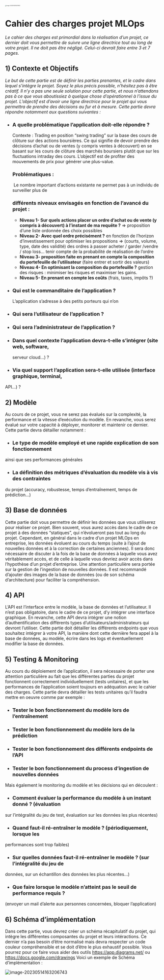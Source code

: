 <img src="./assets/image-20230514163219621.png" alt="image-20230514163219621" style="zoom:25%;" />

# Cahier des charges projet MLOps
*Le cahier des charges est primordial dans la réalisation d’un projet, ce dernier doit*
*vous permettre de suivre une ligne directrice tout au long de votre projet. Il ne doit*
*pas être négligé. Celui-ci devrait faire entre 3 et 7 pages.*

## 1) Contexte et Objectifs
*Le but de cette partie est de définir les parties prenantes, et le cadre dans lequel*
*s’intègre le projet. Soyez le plus précis possible, n’hésitez pas à être créatif. Il n’y a*
*pas une seule solution pour cette partie, et nous n’attendons pas à ce que vous*
*aboutissiez à quelque chose d’opérationnel à l’issue du projet. L’objectif est d’avoir*
*une ligne directrice pour le projet qui vous permettra de prendre des décisions au fur*
*et à mesure.*
*Cette partie devra répondre notamment aux questions suivantes :*

- ### A quelle problématique l’application doit-elle répondre ?

    Contexte :  Trading en position “swing trading” sur la base des cours de clôture sur des actions boursières. Ce qui signifie de devoir prendre des décisions d’achat ou de ventes (y compris ventes à découvert) en se basant sur les cours de clôture des marchés boursiers plutôt que sur les fluctuations intraday des cours. L‘objectif est de profiter des mouvements de prix pour générer une plus-value.

    ### Problématiques :  

    ​	Le nombre important d’actions existante ne permet pas à un individu de surveiller plus de 

    ### 			différents niveaux envisagés en fonction de l’avancé du projet :

    - **Niveau 1- Sur quels actions placer un ordre d’achat ou de vente (y compris à découvert) à l’instant de ma requête ?**  => proposition d’une liste ordonnée des choix possibles
    - **Niveau 2- Avec quel ordre précisément ?** en fonction de l’horizon d’investissement pour optimiser les propositions => (courts, volume, type, date des validité) des ordres à passer acheter / garder  /vendre / stop loss... tenir compte de la probabilité de réalisation de l’ordre
    - **Niveau 3- proposition faite en prenant en compte la composition du portefeuille de l’utilisateur** (faire entrer et sortir des valeurs)
    - **Niveau 4- En optimisant la composition du portefeuille ?** gestion des risques : minimiser les risques et maximiser les gains.
    - **Niveau 5- En prenant en compte les coûts** (frais, taxes, impôts ?) 

    

- ### Qui est le commanditaire de l’application ?

    L’application s’adresse à des petits porteurs qui n’on

- ### Qui sera l’utilisateur de l’application ?

- ### Qui sera l’administrateur de l’application ?

- ### Dans quel contexte l’application devra-t-elle s’intégrer (site web, software,
  serveur cloud…) ?

- ### Via quel support l’application sera-t-elle utilisée (interface graphique, terminal,
API…) ?
## 2) Modèle
Au cours de ce projet, vous ne serez pas évalués sur la complexité, la performance
et la vitesse d’exécution du modèle. En revanche, vous serez évalué sur votre
capacité à déployer, monitorer et maintenir ce dernier.
Cette partie devra détailler notamment :
- ### Le type de modèle employé et une rapide explication de son fonctionnement
ainsi que ses performances générales
- ### La définition des métriques d’évaluation du modèle vis à vis des contraintes
du projet (accuracy, robustesse, temps d’entraînement, temps de
prédiction…)
## 3) Base de données
Cette partie doit vous permettre de définir les données que vous utiliserez pour
réaliser ce projet. Bien souvent, vous aurez accès dans le cadre de ce projet à des
données “statiques”, qui n’évolueront pas tout au long du projet. Cependant, en
général dans le cadre d’un projet MLOps en entreprise, les données évoluent au
cours du temps (suite à l’ajout de nouvelles données et à la correction de certaines
anciennes). Il sera donc nécessaire de discuter à la fois de la base de données à
laquelle vous avez véritablement accès, et de celle à laquelle vous devriez avoir
accès dans l’hypothèse d’un projet d’entreprise.
Une attention particulière sera portée sur la gestion de l’ingestion de nouvelles
données.
Il est recommandé d’ajouter des images de la base de données (ou de son schéma
d’architecture) pour faciliter la compréhension.
## 4) API
L’API est l’interface entre le modèle, la base de données et l’utilisateur. Il n’est pas
obligatoire, dans le cadre de ce projet, d’y intégrer une interface graphique. En
revanche, cette API devra intégrer une notion d’authentification des différents types
d’utilisateurs/administrateurs qui devront l’utiliser.
Cette partie doit détailler les différents endpoints que vous souhaitez intégrer à votre
API, la manière dont cette dernière fera appel à la base de données, au modèle,
écrire dans les logs et éventuellement modifier la base de données.
## 5) Testing & Monitoring
Au cours du déploiement de l’application, il sera nécessaire de porter une attention
particulière au fait que les différentes parties du projet fonctionnent correctement
individuellement (tests unitaires), et que les performances de l’application soient
toujours en adéquation avec le cahier des charges.
Cette partie devra détailler les tests unitaires qu’il faudra mettre en oeuvre comme
par exemple :
- ### Tester le bon fonctionnement du modèle lors de l’entraînement
- ### Tester le bon fonctionnement du modèle lors de la prédiction
- ### Tester le bon fonctionnement des différents endpoints de l’API
- ### Tester le bon fonctionnement du process d’ingestion de nouvelles données
Mais également le monitoring du modèle et les décisions qui en découlent :
- ### Comment évaluer la performance du modèle à un instant donné ? (évaluation
sur l’intégralité du jeu de test, évaluation sur les données les plus récentes)
- ### Quand faut-il ré-entraîner le modèle ? (périodiquement, lorsque les
performances sont trop faibles)
- ### Sur quelles données faut-il ré-entraîner le modèle ? (sur l’intégralité du jeu de
données, sur un échantillon des données les plus récentes…)
- ### Que faire lorsque le modèle n’atteint pas le seuil de performance requis ?
(envoyer un mail d’alerte aux personnes concernées, bloquer l’application)
## 6) Schéma d’implémentation
Dans cette partie, vous devrez créer un schéma récapitulatif du projet, qui intègre les
différentes composantes du projet et leurs intéractions. Ce dernier n’a pas besoin
d’être normalisé mais devra respecter un code couleur compréhensible et se doit
d’être le plus exhaustif possible. Vous pourrez pour ce faire vous aider des outils
https://app.diagrams.net/ ou https://docs.google.com/drawings
Voici un exemple de Schéma d’implémentation :

![image-20230514163206743](./assets/image-20230514163206743.png)